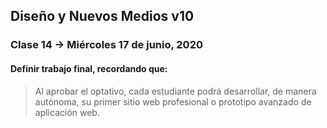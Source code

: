## Diseño y Nuevos Medios v10 

### Clase 14 → Miércoles 17 de junio, 2020

#### Definir trabajo final, recordando que: 

> Al aprobar el optativo, cada estudiante podrá desarrollar, de manera autónoma, su primer sitio web profesional o prototipo avanzado de aplicación web.
